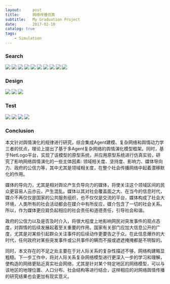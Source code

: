 ```yaml
---
layout:     post
title:      网络传播仿真
subtitle:   My Graduation Project
date:       2017-02-10
catalog: true
tags:
    - Simulation
---
```



### Search

![](/img/post/20170210/1.png)
![](/img/post/20170210/2.png)
![](/img/post/20170210/3.png)
![](/img/post/20170210/4.png)
![](/img/post/20170210/5.png)
![](/img/post/20170210/6.png)
![](/img/post/20170210/7.png)
![](/img/post/20170210/8.png)
![](/img/post/20170210/9.png)
![](/img/post/20170210/10.png)

### Design

![](/img/post/20170210/11.png)
![](/img/post/20170210/12.png)
![](/img/post/20170210/13.png)

### Test

![](/img/post/20170210/14.png)
![](/img/post/20170210/15.png)
![](/img/post/20170210/16.png)
![](/img/post/20170210/17.png)

### Conclusion

本文针对舆情演化的规律进行研究，综合集成Agent建模、复杂网络和舆情动力学三者的优点，理论上提出了基于多Agent复杂网络的舆情演化模型框架。同时，基于NetLogo平台，实现了该模型的原型系统，并应用原型系统进行仿真实验，研究了影响网络舆情演化的一些主体因素: 领域相关度、坚持度、影响力、媒体导向力、政府的公信力等，其中尤其是领域相关度，在整个社会传播网络中起着潜移默化的作用。

媒体的导向力，尤其是相对舆论产生负导向力的媒体，将使关注这个领域区间的民众更容易人云亦云，产生混乱。媒体以其对社会覆盖面之大、在当今的信息时代，媒介不再仅仅是国家的公共服务组织，也不仅仅是交流的平台，媒体构成了社会大环境，人类所有的社会活动都会在媒介中有所反应，媒介包含了一切的社会关系。所以，作为媒体更应肩负起相应的社会责任和道德责任，引导社会和谐。

政府的公信力以及是否及时介入，将很大程度上地影响网民对突发事件的观点态度，对舆情的后续发展起着至关重要的作用。国家有关部门应加大信息公开的广度，尤其是对某些引起群众关注事件的后续动作更要告之于众。在此信息爆炸的大时代，任何政府对某些突发事件或公共事件的瞒而不报或遮遮掩掩都是不明智的。

同时，本文存在的不足之处主要在于对人际关系的复杂性描述不够，网络构建略显粗糙。下一步工作中，将对人际关系复杂网络模型进行更深入一步的学习和理解，使构造的网络更贴近真实社会网络，尤其是针对某个特定地区的网络模型，可以与该地区的地理位置、人口分布、社会结构等进行结合，这样相应的对网络舆情传播的研究结果也会更加有现实意义。

